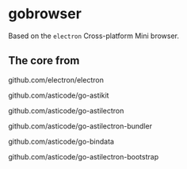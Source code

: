 # gobrowser
Based on the `electron` Cross-platform Mini browser.



## The core from

github.com/electron/electron

github.com/asticode/go-astikit 

github.com/asticode/go-astilectron 

github.com/asticode/go-astilectron-bundler 

github.com/asticode/go-bindata 

github.com/asticode/go-astilectron-bootstrap 
